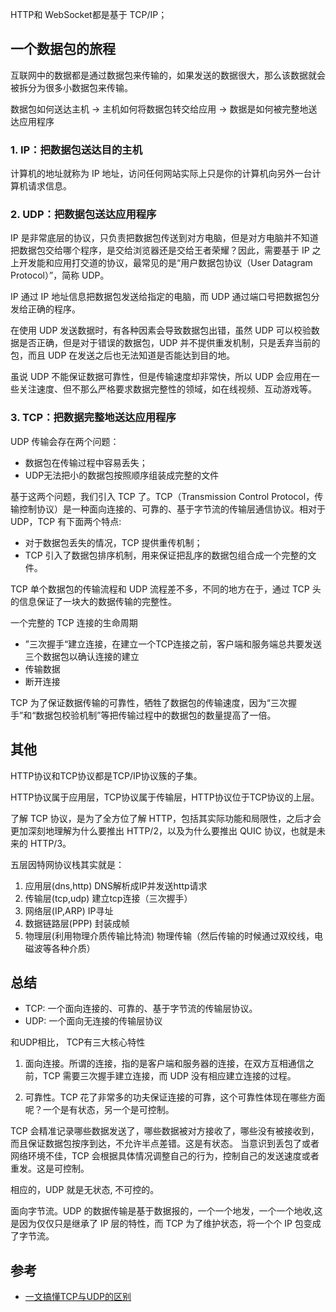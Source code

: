 HTTP和 WebSocket都是基于 TCP/IP；

## 一个数据包的旅程


互联网中的数据都是通过数据包来传输的，如果发送的数据很大，那么该数据就会被拆分为很多小数据包来传输。

数据包如何送达主机 -> 主机如何将数据包转交给应用 -> 数据是如何被完整地送达应用程序

### 1. IP：把数据包送达目的主机
计算机的地址就称为 IP 地址，访问任何网站实际上只是你的计算机向另外一台计算机请求信息。

### 2. UDP：把数据包送达应用程序
IP 是非常底层的协议，只负责把数据包传送到对方电脑，但是对方电脑并不知道把数据包交给哪个程序，是交给浏览器还是交给王者荣耀？因此，需要基于 IP 之上开发能和应用打交道的协议，最常见的是“用户数据包协议（User Datagram Protocol）”，简称 UDP。

IP 通过 IP 地址信息把数据包发送给指定的电脑，而 UDP 通过端口号把数据包分发给正确的程序。

在使用 UDP 发送数据时，有各种因素会导致数据包出错，虽然 UDP 可以校验数据是否正确，但是对于错误的数据包，UDP 并不提供重发机制，只是丢弃当前的包，而且 UDP 在发送之后也无法知道是否能达到目的地。

虽说 UDP 不能保证数据可靠性，但是传输速度却非常快，所以 UDP 会应用在一些关注速度、但不那么严格要求数据完整性的领域，如在线视频、互动游戏等。

### 3. TCP：把数据完整地送达应用程序
UDP 传输会存在两个问题：
- 数据包在传输过程中容易丢失；
- UDP无法把小的数据包按照顺序组装成完整的文件

基于这两个问题，我们引入 TCP 了。TCP（Transmission Control Protocol，传输控制协议）是一种面向连接的、可靠的、基于字节流的传输层通信协议。相对于 UDP，TCP 有下面两个特点:
- 对于数据包丢失的情况，TCP 提供重传机制；
- TCP 引入了数据包排序机制，用来保证把乱序的数据包组合成一个完整的文件。

TCP 单个数据包的传输流程和 UDP 流程差不多，不同的地方在于，通过 TCP 头的信息保证了一块大的数据传输的完整性。

一个完整的 TCP 连接的生命周期
- ”三次握手“建立连接，在建立一个TCP连接之前，客户端和服务端总共要发送三个数据包以确认连接的建立
- 传输数据
- 断开连接

TCP 为了保证数据传输的可靠性，牺牲了数据包的传输速度，因为“三次握手”和“数据包校验机制”等把传输过程中的数据包的数量提高了一倍。


## 其他
HTTP协议和TCP协议都是TCP/IP协议簇的子集。

HTTP协议属于应用层，TCP协议属于传输层，HTTP协议位于TCP协议的上层。

了解 TCP 协议，是为了全方位了解 HTTP，包括其实际功能和局限性，之后才会更加深刻地理解为什么要推出 HTTP/2，以及为什么要推出 QUIC 协议，也就是未来的 HTTP/3。

五层因特网协议栈其实就是：

1. 应用层(dns,http) DNS解析成IP并发送http请求
2. 传输层(tcp,udp) 建立tcp连接（三次握手）
3. 网络层(IP,ARP) IP寻址
4. 数据链路层(PPP) 封装成帧
5. 物理层(利用物理介质传输比特流) 物理传输（然后传输的时候通过双绞线，电磁波等各种介质）



## 总结

- TCP: 一个面向连接的、可靠的、基于字节流的传输层协议。
- UDP: 一个面向无连接的传输层协议

和UDP相比， TCP有三大核心特性
1. 面向连接。所谓的连接，指的是客户端和服务器的连接，在双方互相通信之前，TCP 需要三次握手建立连接，而 UDP 没有相应建立连接的过程。

2. 可靠性。TCP 花了非常多的功夫保证连接的可靠，这个可靠性体现在哪些方面呢？一个是有状态，另一个是可控制。

TCP 会精准记录哪些数据发送了，哪些数据被对方接收了，哪些没有被接收到，而且保证数据包按序到达，不允许半点差错。这是有状态。
当意识到丢包了或者网络环境不佳，TCP 会根据具体情况调整自己的行为，控制自己的发送速度或者重发。这是可控制。

相应的，UDP 就是无状态, 不可控的。

面向字节流。UDP 的数据传输是基于数据报的，一个一个地发，一个一个地收,这是因为仅仅只是继承了 IP 层的特性，而 TCP 为了维护状态，将一个个 IP 包变成了字节流。

## 参考
- [一文搞懂TCP与UDP的区别](https://www.cnblogs.com/fundebug/p/differences-of-tcp-and-udp.html)